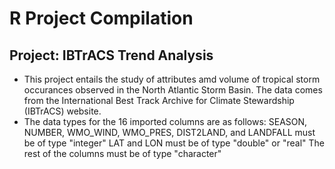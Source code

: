 # R Project Compilation

## Project: IBTrACS Trend Analysis
- This project entails the study of attributes amd volume of tropical storm occurances observed in the North Atlantic Storm Basin. The data comes from the International Best Track Archive for Climate Stewardship (IBTrACS) website.
- The data types for the 16 imported columns are as follows:
SEASON, NUMBER, WMO_WIND, WMO_PRES, DIST2LAND, and LANDFALL must be of type "integer"
LAT and LON must be of type "double" or "real"
The rest of the columns must be of type "character"
